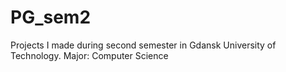 # PG_sem2
Projects I made during second semester in Gdansk University of Technology. Major: Computer Science
